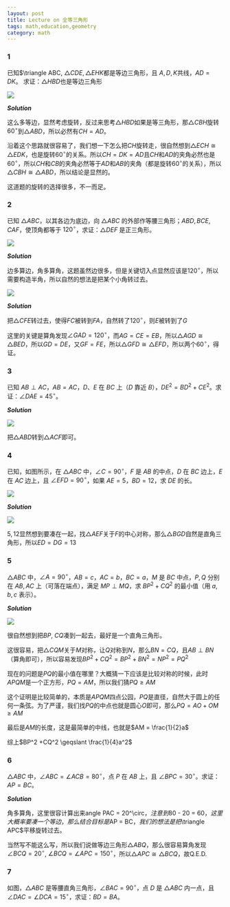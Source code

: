 ```yaml
---
layout: post
title: Lecture on 全等三角形
tags: math,education,geometry
category: math
---
```


### 1

已知$\triangle ABC, $\triangle CDE, \triangle EHK$都是等边三角形，且
$A,D,K$共线，$AD = DK$。 求证：$\triangle HBD$也是等边三角形

![](https://crsando.github.io/images/2025-07-16/A-001.png)

***Solution***

这么多等边，显然考虑旋转，反过来思考$\triangle HBD$如果是等三角形，那$\triangle CBH$旋转$60^\circ$到$\triangle ABD$，所以必然有$CH = AD$。

沿着这个思路就很容易了，我们想一下怎么把$CH$旋转走，很自然想到$\triangle ECH \cong \triangle EDK$，也是旋转$60^\circ$的关系。所以$CH = DK = AD$且$CH$和$AD$的夹角必然也是$60^\circ$，所以$CH$和$CB$的夹角必然等于$AD$和$AB$的夹角（都是旋转$60^\circ$的关系），所以$\triangle CBH \cong \triangle ABD$，所以结论是显然的。

这道题的旋转的选择很多，不一而足。

### 2

已知 $\triangle ABC$，以其各边为底边，向 $\triangle ABC$ 的外部作等腰三角形；$ABD, BCE, CAF$，使顶角都等于 $120^\circ$，求证：$\triangle DEF$ 是正三角形。

![](https://crsando.github.io/images/2025-07-16/A-002.png)

***Solution***

边多算边，角多算角，这题虽然边很多，但是关键切入点显然应该是$120^\circ$，所以需要构造半角，所以自然的想法是把某个小角转过去。

![](https://crsando.github.io/images/2025-07-16/A-002-Ans.png)

***Solution***

把$\triangle CFE$转过去，使得$FC$被转到$FA$，自然转了$120^\circ$，则$E$被转到了$G$

这里的关键是算角发现$\angle GAD = 120^\circ$，而$AG = CE = EB$，所以$\triangle AGD \cong \triangle BED$，所以$GD = DE$，又$GF = FE$，所以$\triangle GFD \cong \triangle EFD$，所以两个$60^\circ$，得证。

### 3

已知 $AB \perp AC$，$AB = AC$，$D、E$ 在 $BC$ 上（$D$ 靠近 $B$），$DE^2 = BD^2 + CE^2$。求证：$\angle DAE = 45^\circ$。

***Solution***

![](https://crsando.github.io/images/2025-07-16/A-003.png)

把$\triangle ABD$转到$\triangle ACF$即可。

### 4

已知，如图所示，在 $\triangle ABC$ 中，$\angle C = 90^\circ$，$F$ 是 $AB$ 的中点，$D$ 在 $BC$ 边上，$E$ 在 $AC$ 边上，且 $\angle EFD = 90^\circ$，如果 $AE = 5$，$BD = 12$，求 $DE$ 的长。


![](https://crsando.github.io/images/2025-07-16/A-004.png)

***Solution***

![](https://crsando.github.io/images/2025-07-16/A-004-Ans.png)

$5,12$显然想到要凑在一起，找$\triangle AEF$关于$F$的中心对称，那么$\triangle BGD$自然是直角三角形，所以$ED = DG= 13$

### 5

$\triangle ABC$ 中，$\angle A = 90^\circ$，$AB = c$，$AC = b$，$BC = a$，$M$ 是 $BC$ 中点，$P,Q$ 分别在 $AB,AC$ 上（可落在端点），满足 $MP \perp MQ$，求 $BP^2 + CQ^2$ 的最小值（用 $a, b, c$ 表示）。

***Solution***

![](https://crsando.github.io/images/2025-07-16/A-005-Ans.png)

很自然想到把$BP$, $CQ$凑到一起去，最好是一个直角三角形。

这很容易，把$\triangle CQM$关于$M$对称，让$Q$对称到$N$，那么$BN = CQ$，且$AB \perp BN$（算角即可），所以容易发现$BP^2 + CQ^2 = BP^2 + BN^2 = NP^2 = PQ^2$

现在的问题是$PQ$的最小值在哪里？大概猜一下应该是比较对称的时候，此时$APQM$是一个正方形，$PQ = AM$，所以我们猜$PQ \geqslant AM$

这个证明是比较简单的，本质是$APQM$四点公园，$PQ$是直径，自然大于圆上的任何一条弦。为了严谨，我们找$PQ$的中点也就是圆心$O$即可，那么$PQ = AO + OM \geqslant AM$

最后是$AM$的长度，这是最简单的中线，也就是$AM = \frac{1}{2}a$

综上$BP^2 +CQ^2 \geqslant \frac{1}{4}a^2$

### 6

$\triangle ABC$ 中，$\angle ABC = \angle ACB = 80^\circ$，点 $P$ 在 $AB$ 上，且 $\angle BPC = 30^\circ$。求证：$AP = BC$。

***Solution***

角多算角，这里很容计算出来angle PAC = 20^\circ$，注意到$80 - 20 = 60$，这里大概率要凑一个等边，那么结合目标是$AP = BC$，我们的想法是把$\triangle APC$平移旋转过去。

当然写不能这么写，所以我们说做等边三角形$\triangle ABQ$，那么很容易算角发现$\angle BCQ = 20^\circ$, $\angle BCQ = \angle APC = 150^\circ$，所以$\triangle APC \cong \triangle BCQ$，故Q.E.D.

### 7

如图，$\triangle ABC$ 是等腰直角三角形，$\angle BAC = 90^\circ$，点 $D$ 是 $\triangle ABC$ 内一点，且 $\angle DAC = \angle DCA = 15^\circ$，求证：$BD = BA$。

